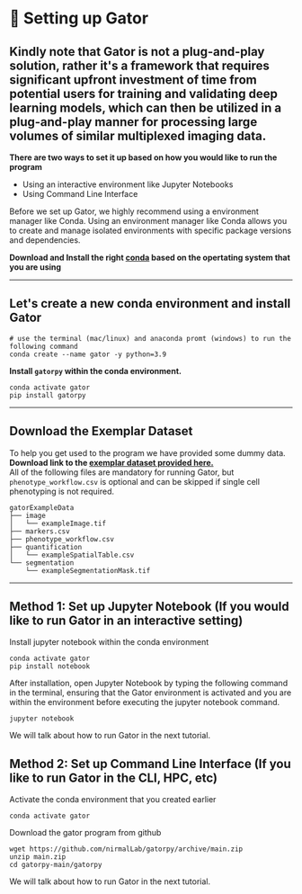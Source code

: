 # 🐊 Setting up Gator 
## Kindly note that **Gator is not a plug-and-play solution**, rather it's a framework that requires significant upfront investment of time from potential users for training and validating deep learning models, which can then be utilized in a plug-and-play manner for processing large volumes of similar multiplexed imaging data.

**There are two ways to set it up based on how you would like to run the program**
- Using an interactive environment like Jupyter Notebooks
- Using Command Line Interface

Before we set up Gator, we highly recommend using a environment manager like Conda. Using an environment manager like Conda allows you to create and manage isolated environments with specific package versions and dependencies. 

**Download and Install the right [conda](https://docs.conda.io/en/latest/miniconda.html) based on the opertating system that you are using**

<hr>

## Let's create a new conda environment and install Gator

```
# use the terminal (mac/linux) and anaconda promt (windows) to run the following command
conda create --name gator -y python=3.9
```

**Install `gatorpy` within the conda environment.**

```
conda activate gator
pip install gatorpy
```

<hr>

## Download the Exemplar Dataset
To help you get used to the program we have provided some dummy data.   
**Download link to the [exemplar dataset provided here.](https://dataverse.harvard.edu/dataset.xhtml?persistentId=doi:10.7910/DVN/QDZ6XO)**  
All of the following files are mandatory for running Gator, but `phenotype_workflow.csv` is optional and can be skipped if single cell phenotyping is not required.
```
gatorExampleData
├── image
│   └── exampleImage.tif
├── markers.csv
├── phenotype_workflow.csv
├── quantification
│   └── exampleSpatialTable.csv
└── segmentation
    └── exampleSegmentationMask.tif
```

<hr>

## Method 1: Set up Jupyter Notebook (If you would like to run Gator in an interactive setting)
Install jupyter notebook within the conda environment
```
conda activate gator
pip install notebook
```
After installation, open Jupyter Notebook by typing the following command in the terminal, ensuring that the Gator environment is activated and you are within the environment before executing the jupyter notebook command.
```
jupyter notebook
```
We will talk about how to run Gator in the next tutorial.

## Method 2: Set up Command Line Interface (If you like to run Gator in the CLI, HPC, etc)

Activate the conda environment that you created earlier
```
conda activate gator
```

Download the gator program from github
```
wget https://github.com/nirmalLab/gatorpy/archive/main.zip
unzip main.zip 
cd gatorpy-main/gatorpy 
```
We will talk about how to run Gator in the next tutorial.

